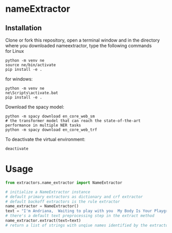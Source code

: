 # nameExtractor


## Installation
Clone or fork this repository, open a terminal window and in the directory where you downloaded nameextractor, type the following commands   
for Linux
```shell
python -m venv ne
source ne/bin/activate
pip install -e .
```  

for windows:
```shell
python -m venv ne
ne\Scripts\activate.bat
pip install -e .
```

Download the spacy model:
```
python -m spacy download en_core_web_sm
# the transformer model that can reach the state-of-the-art performance in multiple NER tasks
python -m spacy download en_core_web_trf
```

To deactivate the virtual environment:
```
deactivate
```

# Usage
```python
from extractors.name_extractor import NameExtractor

# initialize a NameExtractor instance 
# default primary extractors as dictionary and crf extractor
# default backoff extractors is the rule extractor
name_extractor = NameExtractor()
text = "I'm Andriana,  Waiting to play with you  My Body Is Your Playground  Your time with me will be a full non rushed session fitted to your needs and desires. No Drama . No Hassle .No black GENTS ! I wan't to enjoy our time together  Come Shower With Me!! I am 100% Independent and am here for YOU!!! Let Me Create Your Dream Fantasy Find out why I'll have you coming back for more Always available to answeer you baby"
# there's a default text preprocessing step in the extract method
name_extractor.extract(text=text)
# return a list of strings with unqiue names identified by the extractor
```
